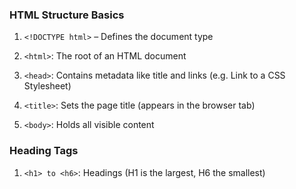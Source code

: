 ### HTML Structure Basics

1. `<!DOCTYPE html>` – Defines the document type

2. `<html>`: The root of an HTML document
3. `<head>`: Contains metadata like title and links (e.g. Link to a CSS Stylesheet)
4. `<title>`: Sets the page title (appears in the browser tab)
5. `<body>`: Holds all visible content

### Heading Tags

1. `<h1> to <h6>`: Headings (H1 is the largest, H6 the smallest)
